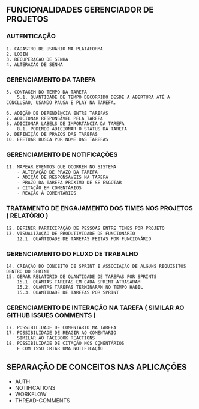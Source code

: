 ## FUNCIONALIDADES GERENCIADOR DE PROJETOS

### AUTENTICAÇÃO

	1. CADASTRO DE USUÁRIO NA PLATAFORMA
	2. LOGIN
	3. RECUPERACAO DE SENHA
	4. ALTERAÇÃO DE SENHA

### GERENCIAMENTO DA TAREFA

	5. CONTAGEM DO TEMPO DA TAREFA
		5.1. QUANTIDADE DE TEMPO DECORRIDO DESDE A ABERTURA ATÉ A CONCLUSÃO, USANDO PAUSA E PLAY NA TAREFA.

	6. ADIÇÃO DE DEPENDÊNCIA ENTRE TAREFAS
	7. ADICIONAR RESPONSÁVEL PELA TAREFA
	8. ADICIONAR LABELS DE IMPORTÂNCIA DA TAREFA
		8.1. PODENDO ADICIONAR O STATUS DA TAREFA
	9. DEFINIÇÃO DE PRAZOS DAS TAREFAS
	10. EFETUAR BUSCA POR NOME DAS TAREFAS

### GERENCIAMENTO DE NOTIFICAÇÕES

	11. MAPEAR EVENTOS QUE OCORREM NO SISTEMA
		- ALTERAÇÃO DE PRAZO DA TAREFA
		- ADIÇÃO DE RESPONSÁVEIS NA TAREFA
		- PRAZO DA TAREFA PRÓXIMO DE SE ESGOTAR
		- CITAÇÃO EM COMENTÁRIOS
		- REAÇÃO À COMENTÁRIOS

### TRATAMENTO DE ENGAJAMENTO DOS TIMES NOS PROJETOS ( RELATÓRIO )

	12. DEFINIR PARTICIPAÇÃO DE PESSOAS ENTRE TIMES POR PROJETO
	13. VISUALIZAÇÃO DE PRODUTIVIDADE DE FUNCIONÁRIO
		12.1. QUANTIDADE DE TAREFAS FEITAS POR FUNCIONÁRIO

### GERENCIAMENTO DO FLUXO DE TRABALHO

	14. CRIAÇÃO DO CONCEITO DE SPRINT E ASSOCIAÇÃO DE ALGUNS REQUISITOS DENTRO DO SPRINT
	15. GERAR RELATÓRIO DE QUANTIDADE DE TAREFAS POR SPRINTS
		15.1. QUANTAS TAREFAS EM CADA SPRINT ATRASARAM
		15.2. QUANTAS TAREFAS TERMINARAM NO TEMPO HÁBIL
		15.3. QUANTIDADE DE TAREFAS POR SPRINT

### GERENCIAMENTO DE INTERAÇÃO NA TAREFA ( SIMILAR AO GITHUB ISSUES COMMENTS )
	
	17. POSSIBILIDADE DE COMENTÁRIO NA TAREFA
	17. POSSIBILIDADE DE REAGIR AO COMENTÁRIO
		SIMILAR AO FACEBOOK REACTIONS	
	18. POSSIBILIDADE DE CITAÇÃO NOS COMENTÁRIOS
		E COM ISSO CRIAR UMA NOTIFICAÇÃO


## SEPARAÇÃO DE CONCEITOS NAS APLICAÇÕES

- AUTH
- NOTIFICATIONS
- WORKFLOW
- THREAD-COMMENTS